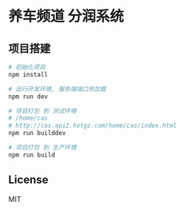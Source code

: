 # 养车频道 分润系统

## 项目搭建

``` bash
# 初始化项目
npm install

# 运行开发环境, 服务端端口热加载
npm run dev

# 项目打包 到 测试环境
# /home/cas
# http://cas.api2.hotgz.com/home/cas/index.html
npm run builddev

# 项目打包 到 生产环境
npm run build

```

## License
MIT
